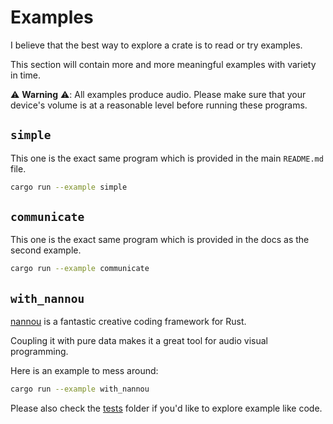 # Examples

I believe that the best way to explore a crate is to read or try examples.

This section will contain more and more meaningful examples with variety in time.

⚠️ **Warning** ⚠️: All examples produce audio. Please make sure that your device's volume is at a reasonable level before running these programs.

## `simple`

This one is the exact same program which is provided in the main `README.md` file.

```sh
cargo run --example simple
```

## `communicate`

This one is the exact same program which is provided in the docs as the second example.

```sh
cargo run --example communicate
```

## `with_nannou`

[nannou](https://github.com/nannou-org/nannou) is a fantastic creative coding framework for Rust.

Coupling it with pure data makes it a great tool for audio visual programming.

Here is an example to mess around:

```sh
cargo run --example with_nannou
```

Please also check the [tests](/tests/) folder if you'd like to explore example like code.
